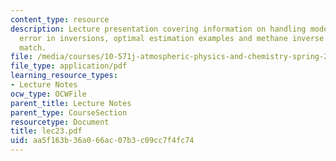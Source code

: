 ```yaml
---
content_type: resource
description: Lecture presentation covering information on handling model and calibration
  error in inversions, optimal estimation examples and methane inverse studies using
  match.
file: /media/courses/10-571j-atmospheric-physics-and-chemistry-spring-2006/aa5f163b36a066ac07b3c09cc7f4fc74_lec23.pdf
file_type: application/pdf
learning_resource_types:
- Lecture Notes
ocw_type: OCWFile
parent_title: Lecture Notes
parent_type: CourseSection
resourcetype: Document
title: lec23.pdf
uid: aa5f163b-36a0-66ac-07b3-c09cc7f4fc74
---
```

